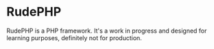 # RudePHP

RudePHP is a PHP framework. It's a work in progress and designed for learning purposes, definitely not for production.
